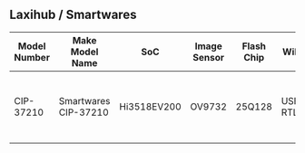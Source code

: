 Laxihub / Smartwares
--------------------

| Model Number | Make        Model Name | SoC         | Image Sensor | Flash Chip | WiFi Module    | FCC ID | Link                                                                                                                              |
|--------------|------------------------|-------------|--------------|------------|----------------|--------|-----------------------------------------------------------------------------------------------------------------------------------|
| CIP-37210    | Smartwares CIP-37210   | Hi3518EV200 | OV9732       | 25Q128     | USB RTL8188FTV |        | https://www.smartwares.eu/en-gb/smartwares-products/camera-systems/ip-cameras/smartwares-cip-37210-wi-fi-camera-indoor-cip--37210 |
